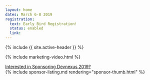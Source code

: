 ```yaml
---
layout: home
dates: March 6-8 2019
registration:
  text: Early Bird Registration!
  status: enabled
  link:
---
```

{% include {{ site.active-header }} %}

{% include marketing-video.html %}


<div class="row">
      <div class="featured-header">
        <a class="action-header" href="https://ajug.typeform.com/to/BTa7bZ">Interested in Sponsoring Devnexus 2019?</a>
      </div>  
      {% include sponsor-listing.md rendering="sponsor-thumb.html" %}
</div>
